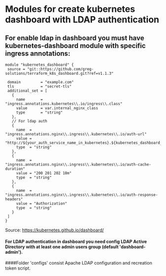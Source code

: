 # Modules for create kubernetes dashboard with LDAP authentication  

## For enable ldap in dashboard you must have kubernetes-dashboard module with specific ingress annotations:
 ```shell script
module "kubernetes_dashboard" {
  source = "git::https://github.com/greg-solutions/terraform_k8s_dashboard.git?ref=v1.1.3"

  domain         = "example.com"
  tls            = "secret-tls"
  additional_set = [
    {
      name       = "ingress.annotations.kubernetes\\.io/ingress\\.class"
      value      = var.internal_nginx_class
      type       = "string"
    },
    // For ldap auth
    {
      name  = "ingress.annotations.nginx\\.ingress\\.kubernetes\\.io/auth-url"
      value = "http://${your_auth_service_name_in_kubernetes}.${kubernetes_dashboard_namespace}.svc.cluster.local/"
      type  = "string"
    },
    {
      name  = "ingress.annotations.nginx\\.ingress\\.kubernetes\\.io/auth-cache-duration"
      value = "200 201 202 10m"
      type  = "string"
    },
    {
      name  = "ingress.annotations.nginx\\.ingress\\.kubernetes\\.io/auth-response-headers"
      value = "Authorization"
      type  = "string"
    }
  ]
}
 ```


Source: https://kubernetes.github.io/dashboard/

#### For LDAP authentication in dashboard you need config LDAP Active Directory with at least one admin users group (default 'dashboard-admin').

####Folder 'configs' consist Apache LDAP configuration and recreation token script.